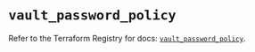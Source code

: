 # `vault_password_policy`

Refer to the Terraform Registry for docs: [`vault_password_policy`](https://registry.terraform.io/providers/hashicorp/vault/5.1.0/docs/resources/password_policy).

